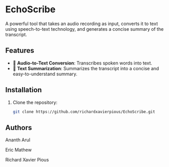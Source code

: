 # EchoScribe

A powerful tool that takes an audio recording as input, converts it to text using speech-to-text technology, and generates a concise summary of the transcript.

## Features

- 🎤 **Audio-to-Text Conversion**: Transcribes spoken words into text.
- 📝 **Text Summarization**: Summarizes the transcript into a concise and easy-to-understand summary.

## Installation

1. Clone the repository:
   ```bash
   git clone https://github.com/richardxavierpious/EchoScribe.git

## Authors

Ananth Arul

Eric Mathew

Richard Xavier Pious
